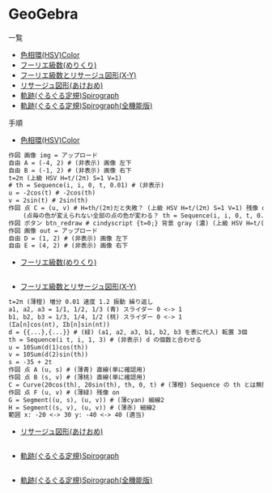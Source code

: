 GeoGebra
========

一覧
 - [色相環(HSV)Color](https://www.geogebra.org/m/hysdcz29)
 - [フーリエ級数(めりくり)](https://www.geogebra.org/m/ccbru6zw)
 - [フーリエ級数とリサージュ図形(X-Y)](https://www.geogebra.org/m/q5ezvbdn)
 - [リサージュ図形(あけおめ)](https://www.geogebra.org/m/wdj2tbap)
 - [軌跡(ぐるぐる定規)Spirograph](https://www.geogebra.org/m/ueesvwyu)
 - [軌跡(ぐるぐる定規)Spirograph(全機能版)](https://www.geogebra.org/m/wevkfgev)

手順
 - [色相環(HSV)Color](https://www.geogebra.org/m/hysdcz29)
```plain.txt
作図 画像 img = アップロード
自由 A = (-4, 2) # (非表示) 画像 左下
自由 B = (-1, 2) # (非表示) 画像 右下
t=2π (上級 HSV H=t/(2π) S=1 V=1)
# th = Sequence(i, i, 0, t, 0.01) # (非表示)
u = -2cos(t) # -2cos(th)
v = 2sin(t) # 2sin(th)
作図 点 C = (u, v) # H=th/(2π)だと失敗？ (上級 HSV H=t/(2π) S=1 V=1) 残像 on 点サイズ 8 点スタイル 縁無 サイズ 60
    (点毎の色が変えられない全部の点の色が変わる？ th = Sequence(i, i, 0, t, 0.01) が原因 解決)
作図 ボタン btn_redraw # cindyscript {t=0;} 背景 gray (濃) (上級 HSV H=t/(2π) S=1 V=1) 前景色のみ可変？
作図 画像 out = アップロード
自由 D = (1, 2) # (非表示) 画像 左下
自由 E = (4, 2) # (非表示) 画像 右下
```

 - [フーリエ級数(めりくり)](https://www.geogebra.org/m/ccbru6zw)
```plain.txt
```

 - [フーリエ級数とリサージュ図形(X-Y)](https://www.geogebra.org/m/q5ezvbdn)
```plain.txt
t=2π (薄橙) 増分 0.01 速度 1.2 振動 繰り返し
a1, a2, a3 = 1/1, 1/2, 1/3 (青) スライダー 0 <-> 1
b1, b2, b3 = 1/3, 1/4, 1/2 (桃) スライダー 0 <-> 1
(Σa[n]cos(nt), Σb[n]sin(nt))
d = {{...},{...}} # (緑) (a1, a2, a3, b1, b2, b3 を表に代入) 転置 3個
th = Sequence(i t, i, 1, 3) # (非表示) d の個数と合わせる
u = 10Sum(d(1)cos(th))
v = 10Sum(d(2)sin(th))
s = -35 + 2t
作図 点 A (u, s) # (薄青) 直線(単に確認用)
作図 点 B (s, v) # (薄桃) 直線(単に確認用)
C = Curve(20cos(th), 20sin(th), th, 0, t) # (薄橙) Sequence の th とは無関係 ただし t と同期
作図 点 F (u, v) # (薄緑) 残像 on
G = Segment((u, s), (u, v)) # (薄cyan) 細線2
H = Segment((s, v), (u, v)) # (薄赤) 細線2
範囲 x: -20 <-> 30 y: -40 <-> 40 (適当)
```

 - [リサージュ図形(あけおめ)](https://www.geogebra.org/m/wdj2tbap)
```plain.txt
```

 - [軌跡(ぐるぐる定規)Spirograph](https://www.geogebra.org/m/ueesvwyu)
```plain.txt
```

 - [軌跡(ぐるぐる定規)Spirograph(全機能版)](https://www.geogebra.org/m/wevkfgev)
```plain.txt
```
